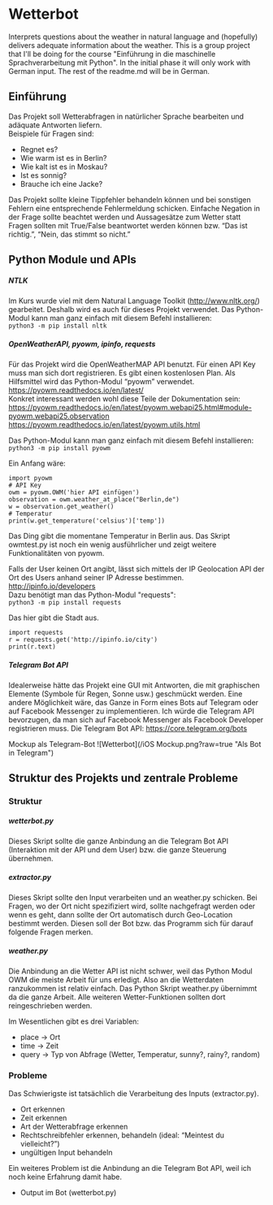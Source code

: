 # Wetterbot
Interprets questions about the weather in natural language and (hopefully) delivers adequate information about the weather. 
This is a group project that I'll be doing for the course "Einführung in die maschinelle Sprachverarbeitung mit Python". 
In the initial phase it will only work with German input. 
The rest of the readme.md will be in German.

## Einführung
Das Projekt soll Wetterabfragen in natürlicher Sprache bearbeiten und adäquate Antworten liefern.<br>
Beispiele für Fragen sind: 
- Regnet es?
- Wie warm ist es in Berlin?
- Wie kalt ist es in Moskau?
- Ist es sonnig?
- Brauche ich eine Jacke?

Das Projekt sollte kleine Tippfehler behandeln können und bei sonstigen Fehlern eine entsprechende Fehlermeldung schicken.
Einfache Negation in der Frage sollte beachtet werden und Aussagesätze zum Wetter statt Fragen sollten mit True/False beantwortet werden können bzw. “Das ist richtig.”, “Nein, das stimmt so nicht.”

## Python Module und APIs
##### NTLK
Im Kurs wurde viel mit dem Natural Language Toolkit (http://www.nltk.org/) gearbeitet. Deshalb wird es auch für dieses Projekt verwendet.
Das Python-Modul kann man ganz einfach mit diesem Befehl installieren:<br> 
`python3 -m pip install nltk`

##### OpenWeatherAPI, pyowm, ipinfo, requests
Für das Projekt wird die OpenWeatherMAP API benutzt. Für einen API Key muss man sich dort registrieren. Es gibt einen kostenlosen Plan. 
Als Hilfsmittel wird das Python-Modul “pyowm” verwendet.<br>
https://pyowm.readthedocs.io/en/latest/ <br>
Konkret interessant werden wohl diese Teile der Dokumentation sein: <br>
https://pyowm.readthedocs.io/en/latest/pyowm.webapi25.html#module-pyowm.webapi25.observation <br>
https://pyowm.readthedocs.io/en/latest/pyowm.utils.html <br>

Das Python-Modul kann man ganz einfach mit diesem Befehl installieren: <br>
`python3 -m pip install pyowm`

Ein Anfang wäre:
~~~~
import pyowm
# API Key
owm = pyowm.OWM('hier API einfügen')
observation = owm.weather_at_place("Berlin,de")
w = observation.get_weather()
# Temperatur
print(w.get_temperature('celsius')['temp'])
~~~~
Das Ding gibt die momentane Temperatur in Berlin aus. Das Skript owmtest.py ist noch ein wenig ausführlicher und zeigt weitere Funktionalitäten von pyowm.

Falls der User keinen Ort angibt, lässt sich mittels der IP Geolocation API der Ort des Users anhand seiner IP Adresse bestimmen. <br>
http://ipinfo.io/developers <br>
Dazu benötigt man das Python-Modul "requests": <br> 
`python3 -m pip install requests`

Das hier gibt die Stadt aus.
~~~~
import requests
r = requests.get('http://ipinfo.io/city')
print(r.text)
~~~~

##### Telegram Bot API
Idealerweise hätte das Projekt eine GUI mit Antworten, die mit graphischen Elemente (Symbole für Regen, Sonne usw.) geschmückt werden.
Eine andere Möglichkeit wäre, das Ganze in Form eines Bots auf Telegram oder auf Facebook Messenger zu implementieren.
Ich würde die Telegram API bevorzugen, da man sich auf Facebook Messenger als Facebook Developer registrieren muss.
Die Telegram Bot API: https://core.telegram.org/bots

Mockup als Telegram-Bot
![Wetterbot](/iOS Mockup.png?raw=true "Als Bot in Telegram")

## Struktur des Projekts und zentrale Probleme

### Struktur

##### wetterbot.py
Dieses Skript sollte die ganze Anbindung an die Telegram Bot API (Interaktion mit der API und dem User) bzw. die ganze Steuerung übernehmen.

##### extractor.py
Dieses Skript sollte den Input verarbeiten und an weather.py schicken. Bei Fragen, wo der Ort nicht spezifiziert wird, sollte nachgefragt werden oder wenn es geht, dann sollte der Ort automatisch durch Geo-Location bestimmt werden. Diesen soll der Bot bzw. das Programm sich für darauf folgende Fragen merken.

##### weather.py
Die Anbindung an die Wetter API ist nicht schwer, weil das Python Modul OWM die meiste Arbeit für uns erledigt. Also an die Wetterdaten ranzukommen ist relativ einfach.
Das Python Skript weather.py übernimmt da die ganze Arbeit. Alle weiteren Wetter-Funktionen sollten dort reingeschrieben werden.

Im Wesentlichen gibt es drei Variablen:
- place → Ort
- time → Zeit 
- query → Typ von Abfrage (Wetter, Temperatur, sunny?, rainy?, random)  

### Probleme
Das Schwierigste ist tatsächlich die Verarbeitung des Inputs (extractor.py).
- Ort erkennen
- Zeit erkennen
- Art der Wetterabfrage erkennen
- Rechtschreibfehler erkennen, behandeln (ideal: “Meintest du vielleicht?”)
- ungültigen Input behandeln

Ein weiteres Problem ist die Anbindung an die Telegram Bot API, weil ich noch keine Erfahrung damit habe.
- Output im Bot (wetterbot.py)
